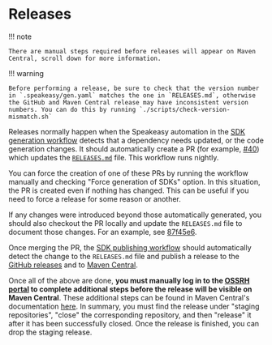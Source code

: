 #  Releases

!!! note

    There are manual steps required before releases will appear on Maven Central, scroll down for more information.

!!! warning

    Before performing a release, be sure to check that the version number in `.speakeasy/gen.yaml` matches the one in `RELEASES.md`, otherwise the GitHub and Maven Central release may have inconsistent version numbers. You can do this by running `./scripts/check-version-mismatch.sh`

Releases normally happen when the Speakeasy automation in the [SDK generation workflow](https://github.com/open-policy-agent/opa-java/blob/main/.github/workflows/sdk_generation.yaml) detects that a dependency needs updated, or the code generation changes. It should automatically create a PR (for example, [#40](https://github.com/open-policy-agent/opa-java/pull/40)) which updates the [`RELEASES.md`](https://github.com/open-policy-agent/opa-java/blob/main/RELEASES.md) file. This workflow runs nightly.

You can force the creation of one of these PRs by running the workflow manually and checking "Force generation of SDKs" option. In this situation, the PR is created even if nothing has changed. This can be useful if you need to force a release for some reason or another.

If any changes were introduced beyond those automatically generated, you should also checkout the PR locally and update the `RELEASES.md` file to document those changes. For an example, see [87f45e6](https://github.com/open-policy-agent/opa-java/pull/44/commits/87f45e6161ee9c0d38cc3093b7d8483be6c19fa5).

Once merging the PR, the [SDK publishing workflow](https://github.com/open-policy-agent/opa-java/blob/main/.github/workflows/sdk_publish.yaml) should automatically detect the change to the `RELEASES.md` file and publish a release to the [GitHub releases](https://github.com/open-policy-agent/opa-java/releases) and to [Maven Central](https://central.sonatype.com/artifact/org.openpolicyagent.opa/opa).

Once all of the above are done, **you must manually log in to the [OSSRH portal](https://s01.oss.sonatype.org/) to complete additional steps before the release will be visible on Maven Central**. These additional steps can be found in Maven Central's documentation [here](https://central.sonatype.org/publish/release). In summary, you must find the release under "staging repositories", "close" the corresponding repository, and then "release" it after it has been successfully closed. Once the release is finished, you can drop the staging release.

